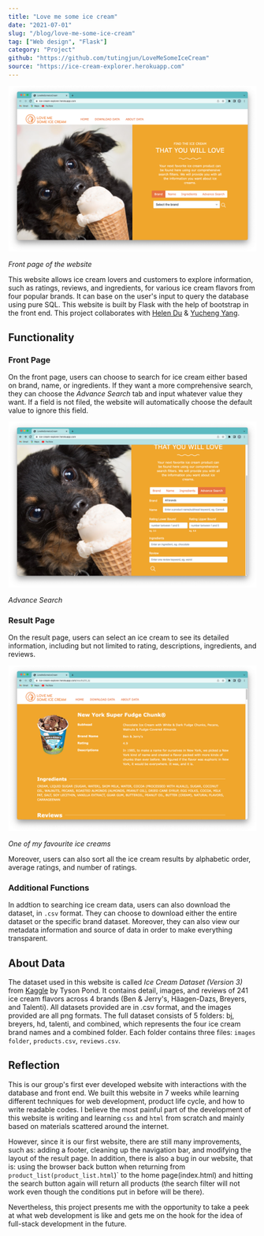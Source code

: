 ```yaml
---
title: "Love me some ice cream"
date: "2021-07-01"
slug: "/blog/love-me-some-ice-cream"
tag: ["Web design", "Flask"]
category: "Project"
github: "https://github.com/tutingjun/LoveMeSomeIceCream"
source: "https://ice-cream-explorer.herokuapp.com"
---
```


![Screenshot of the website](./love-me-some-ice-cream1.png)

<p class="figure-caption"><em>Front page of the website</em></p>

This website allows ice cream lovers and customers to explore information, such as ratings, reviews, and ingredients, for various ice cream flavors from four popular brands. It can base on the user's input to query the database using pure SQL. This website is built by Flask with the help of bootstrap in the front end. This project collaborates with [Helen Du](https://github.com/helenduz) & [Yucheng Yang](https://github.com/YuchengY).

## Functionality

### Front Page

On the front page, users can choose to search for ice cream either based on brand, name, or ingredients. If they want a more comprehensive search, they can choose the _Advance Search_ tab and input whatever value they want. If a field is not filed, the website will automatically choose the default value to ignore this field.

![Advance Search](./love-me-some-ice-cream2.png)

<p class="figure-caption"><em>Advance Search</em></p>

### Result Page

On the result page, users can select an ice cream to see its detailed information, including but not limited to rating, descriptions, ingredients, and reviews.

![Ice cream result](./love-me-some-ice-cream3.png)

<p class="figure-caption"><em>One of my favourite ice creams</em></p>

Moreover, users can also sort all the ice cream results by alphabetic order, average ratings, and number of ratings.

### Additional Functions

In addtion to searching ice cream data, users can also download the dataset, in `.csv` format. They can choose to download either the entire dataset or the specific brand dataset. Moreover, they can also view our metadata information and source of data in order to make everything transparent.

## About Data

The dataset used in this website is called _Ice Cream Dataset (Version 3)_ from [Kaggle](https://www.kaggle.com/tysonpo/ice-cream-dataset) by Tyson Pond. It contains detail, images, and reviews of 241 ice cream flavors across 4 brands (Ben & Jerry's, Häagen-Dazs, Breyers, and Talenti). All datasets provided are in .csv format, and the images provided are all png formats. The full dataset consists of 5 folders: bj, breyers, hd, talenti, and combined, which represents the four ice cream brand names and a combined folder. Each folder contains three files: `images folder`, `products.csv`, `reviews.csv`.

## Reflection

This is our group's first ever developed website with interactions with the database and front end. We built this website in 7 weeks while learning different techniques for web development, product life cycle, and how to write readable codes. I believe the most painful part of the development of this website is writing and learning `css` and `html` from scratch and mainly based on materials scattered around the internet.

However, since it is our first website, there are still many improvements, such as: adding a footer, cleaning up the navigation bar, and modifying the layout of the result page. In addition, there is also a bug in our website, that is: using the browser back button when returning from `product_list(product_list.html`)` to the home page(index.html) and hitting the search button again will return all products (the search filter will not work even though the conditions put in before will be there).

Nevertheless, this project presents me with the opportunity to take a peek at what web development is like and gets me on the hook for the idea of full-stack development in the future.
